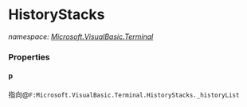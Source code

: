 ﻿# HistoryStacks
_namespace: [Microsoft.VisualBasic.Terminal](./index.md)_






### Properties

#### p
指向@``F:Microsoft.VisualBasic.Terminal.HistoryStacks._historyList``
